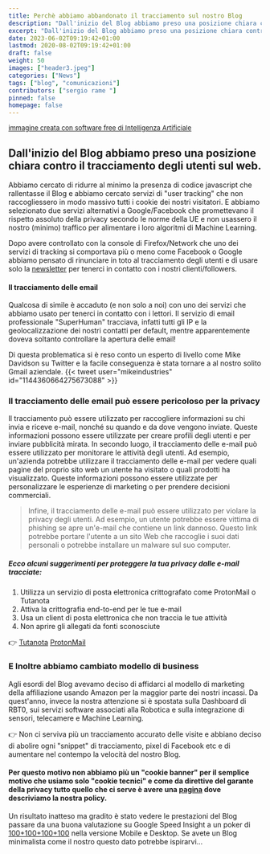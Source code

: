 ```yaml
---
title: Perchè abbiamo abbandonato il tracciamento sul nostro Blog
description: "Dall'inizio del Blog abbiamo preso una posizione chiara contro il tracciamento sul web e da quando ci siamo resi conto che il nostro vecchio fornitore di dati utente si comportava più o meno come Facebook o Google abbiamo pensato di rinunciare in toto al tracciamento degli utenti e di usare solo la newsletter per tenerci in contatto con chi ci segue dal 2018."
excerpt: "Dall'inizio del Blog abbiamo preso una posizione chiara contro il tracciamento sul web e da quando ci siamo resi conto che il nostro vecchio fornitore di dati utente si comportava più o meno come Facebook o Google abbiamo pensato di rinunciare in toto al tracciamento degli utenti e di usare solo la newsletter per tenerci in contatto con chi ci segue dal 2018..."
date: 2023-06-02T09:19:42+01:00
lastmod: 2020-08-02T09:19:42+01:00
draft: false
weight: 50
images: ["header3.jpeg"]
categories: ["News"]
tags: ["blog", "comunicazioni"]
contributors: ["sergio rame "]
pinned: false
homepage: false
---
```

<style>
.x {
    transition:transform 0.40s ease;
    transition-delay: 0.60s;
}
.x:hover {
    -webkit-transform:scale(1.70); /* or some other value */
    transform:scale(1.70);
}
</style>
<a style="font-size: 13px" href="https://www.bing.com/images/create?FORM=GENILP" target="_blank" rel="noopener">immagine creata con software free di Intelligenza Artificiale</a>

## Dall'inizio del Blog abbiamo preso una posizione chiara contro il tracciamento degli utenti sul web.


Abbiamo cercato di ridurre al minimo la presenza di codice javascript che rallentasse il Blog e abbiamo cercato servizi di "user tracking" che non raccogliessero in modo massivo tutti i cookie dei nostri visitatori. E abbiamo selezionato due servizi alternativi a Google/Facebook che promettevano il rispetto assoluto della privacy secondo le norme della UE e non usassero il nostro (minimo) traffico per alimentare i loro algoritmi di Machine Learning.

Dopo avere controllato con la console di Firefox/Network che uno dei servizi di tracking si comportava più o meno come Facebook o Google abbiamo pensato di rinunciare in toto al tracciamento degli utenti e di usare solo la [newsletter](https://www.robotdazero.it/newsletter/) per tenerci in contatto con i nostri clienti/followers.

#### Il tracciamento delle email

Qualcosa di simile è accaduto (e non solo a noi) con uno dei servizi che abbiamo usato per tenerci in contatto con i lettori. Il servizio di email professionale "SuperHuman" tracciava, infatti tutti gli IP e la geolocalizzazione dei nostri contatti per default, mentre apparentemente doveva soltanto controllare la apertura delle email!

Di questa problematica si è reso conto un esperto di livello come Mike Davidson su Twitter e la facile conseguenza è stata tornare a al nostro solito Gmail aziendale.
{{< tweet user="mikeindustries" id="1144360664275673088" >}}




### Il tracciamento delle email può essere pericoloso per la privacy

Il tracciamento può essere utilizzato per raccogliere informazioni su chi invia e riceve e-mail, nonché su quando e da dove vengono inviate. Queste informazioni possono essere utilizzate per creare profili degli utenti e per inviare pubblicità mirata. In secondo luogo, il tracciamento delle e-mail può essere utilizzato per monitorare le attività degli utenti. Ad esempio, un'azienda potrebbe utilizzare il tracciamento delle e-mail per vedere quali pagine del proprio sito web un utente ha visitato o quali prodotti ha visualizzato. Queste informazioni possono essere utilizzate per personalizzare le esperienze di marketing o per prendere decisioni commerciali. 

> Infine, il tracciamento delle e-mail può essere utilizzato per violare la privacy degli utenti. Ad esempio, un utente potrebbe essere vittima di phishing se apre un'e-mail che contiene un link dannoso. Questo link potrebbe portare l'utente a un sito Web che raccoglie i suoi dati personali o potrebbe installare un malware sul suo computer.

##### Ecco alcuni suggerimenti per proteggere la tua privacy dalle e-mail tracciate:

1. Utilizza un servizio di posta elettronica crittografato come ProtonMail o Tutanota
2. Attiva la crittografia end-to-end per le tue e-mail
3. Usa un client di posta elettronica che non traccia le tue attività
4. Non aprire gli allegati da fonti sconosciute

<div class="alert alert-doks d-flexflex-shrink-1" role="alert"> 👉
<a href="https://tutanota.com/" target="_blank" rel="noopener">Tutanota</a>
<a href="https://proton.me/" target="_blank" rel="noopener">ProtonMail</a>
</div>


### E Inoltre abbiamo cambiato modello di business

Agli esordi del Blog avevamo deciso di affidarci al modello di marketing della affiliazione usando Amazon per la maggior parte dei nostri incassi. Da quest'anno, invece la nostra attenzione si è spostata sulla Dashboard di RBT0, sui servizi software associati alla Robotica e sulla integrazione di sensori, telecamere e Machine Learning.

<div class="alert alert-doks d-flexflex-shrink-1" role="alert">
👉 Non ci serviva più un tracciamento accurato delle visite e abbiano deciso di abolire ogni "snippet" di tracciamento, pixel di Facebook etc e di aumentare nel contempo la velocità del nostro Blog.
</div>

#### Per questo motivo non abbiamo più un "cookie banner" per il semplice motivo che usiamo solo "cookie tecnici" e come da direttive del garante della privacy tutto quello che ci serve è avere una <a href="https://www.robotdazero.it/privacy/" target="_blank" rel="noopener">pagina</a> dove descriviamo la nostra policy.

Un risultato inatteso ma gradito è stato vedere le prestazioni del Blog passare da una buona valutazione su Google Speed Insight a un poker di [100+100+100+100](https://pagespeed.web.dev/analysis/https-www-robotdazero-it/y2yp1eooyr?form_factor=mobile) nella versione Mobile e Desktop. Se avete un Blog minimalista come il nostro questo dato potrebbe ispirarvi...




